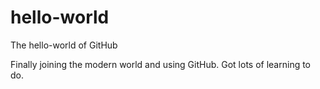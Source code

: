 # hello-world
The hello-world of GitHub

Finally joining the modern world and using GitHub. Got lots of learning to do.
